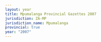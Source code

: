 ```yaml
---
layout: year
title: Mpumalanga Provincial Gazettes 2007
jurisdiction: ZA-MP
jurisdiction_name: Mpumalanga
provincial: true
year: "2007"
---
```

